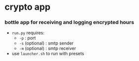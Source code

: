# crypto app
### bottle app for receiving and logging encrypted hours
- `run.py` requires:
    - `-p` : port
    - `-s` (optional) : smtp sender
    - `-m` (optional) : smtp receiver
- use `launcher.sh` to run with presets
